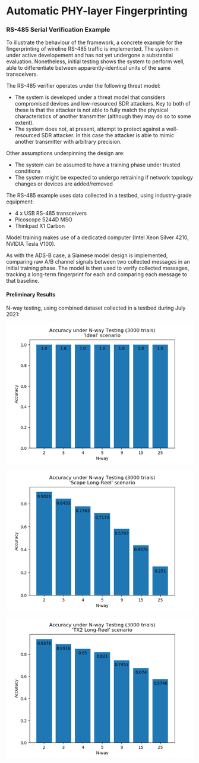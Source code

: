 # Automatic PHY-layer Fingerprinting

### RS-485 Serial Verification Example

To illustrate the behaviour of the framework, a concrete example for the fingerprinting of wireline RS-485 traffic is implemented. The system in under active developement and has not yet undergone a substantial evaluation. Nonetheless, initial testing shows the system to perform well, able to differentiate between apparently-identical units of the same transceivers. 

The RS-485 verifier operates under the following threat model:

* The system is developed under a threat model that considers compromised devices and low-resourced SDR attackers. Key to both of these is that the attacker is not able to fully match the physical characteristics of another transmitter (although they may do so to some extent). 
* The system does not, at present, attempt to protect against a well-resourced SDR attacker. In this case the attacker is able to mimic another transmitter with arbitrary precision. 

Other assumptions underpinning the design are:

* The system can be assumed to have a training phase under trusted conditions
* The system might be expected to undergo retraining if network topology changes or devices are added/removed

The RS-485 example uses data collected in a testbed, using industry-grade equipment:

* 4 x USB RS-485 transceivers
* Picoscope 5244D MSO
* Thinkpad X1 Carbon

Model training makes use of a dedicated computer (Intel Xeon Silver 4210, NVIDIA Tesla V100). 

As with the ADS-B case, a Siamese model design is implemented, comparing raw A/B channel signals between two collected messages in an initial training phase. The model is then used to verify collected messages, tracking a long-term fingerprint for each and comparing each message to that baseline.


#### Preliminary Results

N-way testing, using combined dataset collected in a testbed during July 2021:

![](rs485-nway-results-ideal.png) 

![](rs485-nway-results-scopelongreel.png) 

![](rs485-nway-results-tx2longreel.png) 

